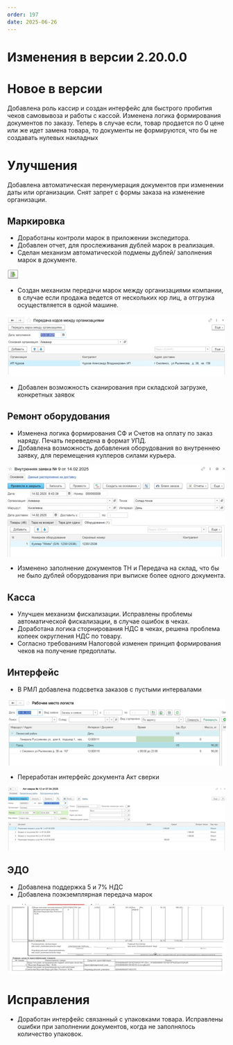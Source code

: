 ```yaml
---
order: 197
date: 2025-06-26
---
```


# Изменения в версии 2.20.0.0

# Новое в версии

Добавлена роль кассир и создан интерфейс для быстрого пробития чеков самовывоза и работы с кассой.
Изменена логика формирования документов по заказу. Теперь в случае если, товар продается по 0 цене или же идет замена товара, то документы не формируются, что бы не создавать нулевых накладных

# Улучшения

Добавлена автоматическая перенумерация документов при изменении даты или организации. 
Снят запрет с формы заказа на изменение организации.

## Маркировка

-	Доработаны контроли марок в приложении экспедитора.
-	Добавлен отчет, для прослеживания дублей марок в реализация. 
-	Сделан механизм автоматической подмены дублей/ заполнения марок в документе.  

![](\images\изменения\обн1.jpg)

-	Создан механизм передачи марок между организациями компании, в случае если продажа ведется от нескольких юр лиц, а отгрузка осуществляется в одной машине. 

![](\images\изменения\обн2.jpg)

-	Добавлен возможность сканирования при складской загрузке, конкретных заявок

## Ремонт оборудования

-	Изменена логика формирования СФ и Счетов на оплату по заказ наряду. Печать переведена в формат УПД. 
-	Добавлена возможность добавления оборудования во внутреннею заявку, для перемещения куллеров силами курьера.

![](\images\изменения\обн3.jpg)

-	Изменено заполнение документов ТН и Передача на склад, что бы не было дублей оборудования при выписке более одного документа.

## Касса

-	Улучшен механизм фискализации. Исправлены проблемы автоматической фискализации, в случае ошибок в чеках. 
-	Доработана логика сторнирования НДС в чеках, решена проблема копеек округления НДС по товару. 
-	Согласно требованиям Налоговой изменен принцип формирования чеков на получение предоплаты. 
## Интерфейс
-	В РМЛ добавлена подсветка заказов с пустыми интервалами

![](\images\изменения\обн4.jpg)

-	Переработан интерфейс документа Акт сверки
 
![](\images\изменения\обн5.jpg)

## ЭДО

-	Добавлена поддержка 5 и 7% НДС
-	Добавлена поэкземплярная передача марок

![](\images\изменения\обн6.jpg)
 
# Исправления

-	Доработан интерфейс связанный с упаковками товара. Исправлены ошибки при заполнении документов, когда не заполнялось количество упаковок.
